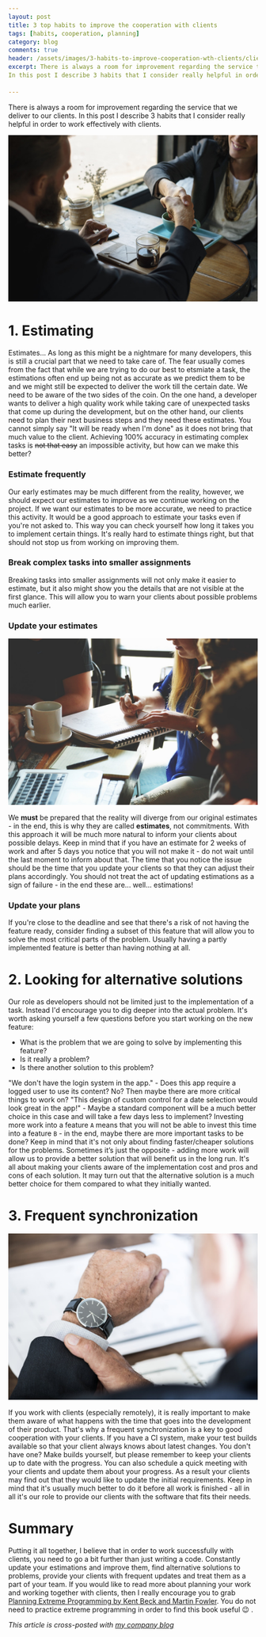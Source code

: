 ```yaml
---
layout: post
title: 3 top habits to improve the cooperation with clients
tags: [habits, cooperation, planning]
category: blog
comments: true
header: /assets/images/3-habits-to-improve-cooperation-wth-clients/clients.jpeg
excerpt: There is always a room for improvement regarding the service that we deliver to our clients.
In this post I describe 3 habits that I consider really helpful in order to work effectively with clients.

---
```


There is always a room for improvement regarding the service that we deliver to our clients.
In this post I describe 3 habits that I consider really helpful in order to work effectively with clients.

![clients](/assets/images/3-habits-to-improve-cooperation-wth-clients/clients.jpeg)

# 1. Estimating

Estimates... As long as this might be a nightmare for many developers, this is still a crucial part that we need to take care of. The fear usually comes from the fact that while we are trying to do our best to etsmiate a task, the estimations often end up being not as accurate as we predict them to be and we might still be expected to deliver the work till the certain date. We need to be aware of the two sides of the coin. On the one hand, a developer wants to deliver a high quality work while taking care of unexpected tasks that come up during the development, but on the other hand, our clients need to plan their next business steps and they need these estimates. You cannot simply say "It will be ready when I'm done" as it does not bring that much value to the client. Achieving 100% accuracy in estimating complex tasks is <del>not that easy</del> an impossible activity, but how can we make this better?

### Estimate frequently
Our early estimates may be much different from the reality, however, we should expect our estimates to improve as we continue working on the project. If we want our estimates to be more accurate, we need to practice this activity. It would be a good approach to estimate your tasks even if you're not asked to. This way you can check yourself how long it takes you to implement certain things. It's really hard to estimate things right, but that should not stop us from working on improving them.

### Break complex tasks into smaller assignments
Breaking tasks into smaller assignments will not only make it easier to estimate, but it also might show you the details that are not visible at the first glance. This will allow you to warn your clients about possible problems much earlier.

### Update your estimates

![correct](/assets/images/3-habits-to-improve-cooperation-wth-clients/correct.jpg)

We <b>must</b> be prepared that the reality will diverge from our original estimates - in the end, this is why they are called <b>estimates</b>, not commitments.
With this approach it will be much more natural to inform your clients about possible delays. Keep in mind that if you have an estimate for 2 weeks of work and after 5 days you notice that you will not make it - do not wait until the last moment to inform about that. The time that you notice the issue should be the time that you update your clients so that they can adjust their plans accordingly. You should not treat the act of updating estimations as a sign of failure - in the end these are... well... estimations!

### Update your plans
If you're close to the deadline and see that there's a risk of not having the feature ready, consider finding a subset of this feature that will allow you to solve the most critical parts of the problem. Usually having a partly implemented feature is better than having nothing at all.

# 2. Looking for alternative solutions

Our role as developers should not be limited just to the implementation of a task. Instead I'd encourage you to dig deeper into the actual problem. It's worth asking yourself a few questions before you start working on the new feature:
- What is the problem that we are going to solve by implementing this feature?
- Is it really a problem?
- Is there another solution to this problem?

"We don't have the login system in the app." - Does this app require a logged user to use its content? No? Then maybe there are more critical things to work on?
"This design of custom control for a date selection would look great in the app!" - Maybe a standard component will be a much better choice in this case and will take a few days less to implement?
Investing more work into a feature `A` means that you will not be able to invest this time into a feature `B` - in the end, maybe there are more important tasks to be done? Keep in mind that it's not only about finding faster/cheaper solutions for the problems. Sometimes it’s just the opposite - adding more work will allow us to provide a better solution that will benefit us in the long run. It's all about making your clients aware of the implementation cost and pros and cons of each solution. It may turn out that the alternative solution is a much better choice for them compared to what they initially wanted.

# 3. Frequent synchronization

![synchronization](/assets/images/3-habits-to-improve-cooperation-wth-clients/synchronization.jpeg)

If you work with clients (especially remotely), it is really important to make them aware of what happens with the time that goes into the development of their product. That's why a frequent synchronization is a key to good cooperation with your clients. If you have a CI system, make your test builds available so that your client always knows about latest changes. You don't have one? Make builds yourself, but please remember to keep your clients up to date with the progress.
You can also schedule a quick meeting with your clients and update them about your progress. As a result your clients may find out that they would like to update the initial requirements. Keep in mind that it's usually much better to do it before all work is finished - all in all it's our role to provide our clients with the software that fits their needs.


# Summary
Putting it all together, I believe that in order to work successfully with clients, you need to go a bit further than just writing a code. Constantly update your estimations and improve them, find alternative solutions to problems, provide your clients with frequent updates and treat them as a part of your team.
If you would like to read more about planning your work and working together with clients, then I really encourage you to grab [Planning Extreme Programming by Kent Beck and Martin Fowler](https://www.amazon.com/Planning-Extreme-Programming-Kent-Beck/dp/0201710919). You do not need to practice extreme programming in order to find this book useful 😉 .

*This article is cross-posted with [my company blog](http://blog.brightinventions.pl/)*